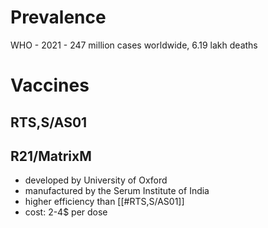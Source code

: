 # Prevalence
WHO - 2021 - 247 million cases worldwide, 6.19 lakh deaths
# Vaccines
## RTS,S/AS01

## R21/MatrixM
- developed by University of Oxford
- manufactured by the Serum Institute of India
- higher efficiency than [[#RTS,S/AS01]]
- cost: 2-4$ per dose